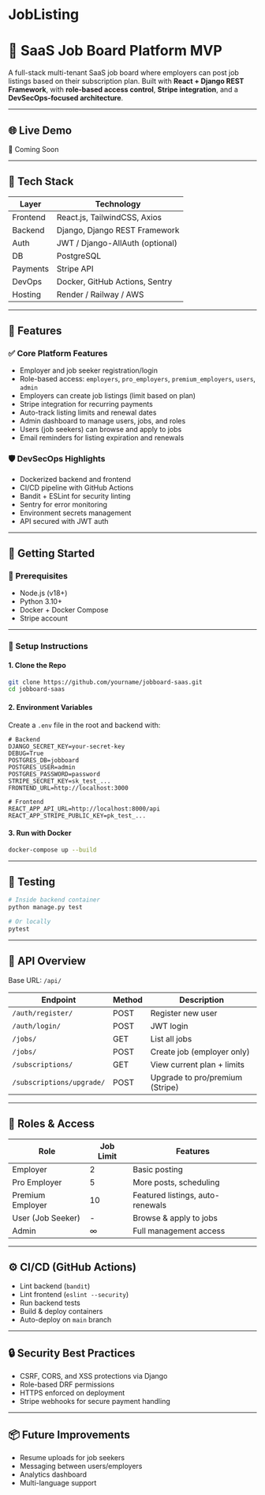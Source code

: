 # JobListing

# 💼 SaaS Job Board Platform MVP

A full-stack multi-tenant SaaS job board where employers can post job listings based on their subscription plan. Built with **React + Django REST Framework**, with **role-based access control**, **Stripe integration**, and a **DevSecOps-focused architecture**.

---

## 🌐 Live Demo

🚧 Coming Soon

---

## 🧱 Tech Stack

| Layer    | Technology                      |
| -------- | ------------------------------- |
| Frontend | React.js, TailwindCSS, Axios    |
| Backend  | Django, Django REST Framework   |
| Auth     | JWT / Django-AllAuth (optional) |
| DB       | PostgreSQL                      |
| Payments | Stripe API                      |
| DevOps   | Docker, GitHub Actions, Sentry  |
| Hosting  | Render / Railway / AWS          |

---

## 🔑 Features

### ✅ Core Platform Features

* Employer and job seeker registration/login
* Role-based access: `employers`, `pro_employers`, `premium_employers`, `users`, `admin`
* Employers can create job listings (limit based on plan)
* Stripe integration for recurring payments
* Auto-track listing limits and renewal dates
* Admin dashboard to manage users, jobs, and roles
* Users (job seekers) can browse and apply to jobs
* Email reminders for listing expiration and renewals

### 🛡 DevSecOps Highlights

* Dockerized backend and frontend
* CI/CD pipeline with GitHub Actions
* Bandit + ESLint for security linting
* Sentry for error monitoring
* Environment secrets management
* API secured with JWT auth

---



## 🚀 Getting Started

### 🔧 Prerequisites

* Node.js (v18+)
* Python 3.10+
* Docker + Docker Compose
* Stripe account

---

### 🔄 Setup Instructions

#### 1. Clone the Repo

```bash
git clone https://github.com/yourname/jobboard-saas.git
cd jobboard-saas
```

#### 2. Environment Variables

Create a `.env` file in the root and backend with:

```env
# Backend
DJANGO_SECRET_KEY=your-secret-key
DEBUG=True
POSTGRES_DB=jobboard
POSTGRES_USER=admin
POSTGRES_PASSWORD=password
STRIPE_SECRET_KEY=sk_test_...
FRONTEND_URL=http://localhost:3000

# Frontend
REACT_APP_API_URL=http://localhost:8000/api
REACT_APP_STRIPE_PUBLIC_KEY=pk_test_...
```

#### 3. Run with Docker

```bash
docker-compose up --build
```

---

## 🥪 Testing

```bash
# Inside backend container
python manage.py test

# Or locally
pytest
```

---

## 📄 API Overview

Base URL: `/api/`

| Endpoint                  | Method | Description                     |
| ------------------------- | ------ | ------------------------------- |
| `/auth/register/`         | POST   | Register new user               |
| `/auth/login/`            | POST   | JWT login                       |
| `/jobs/`                  | GET    | List all jobs                   |
| `/jobs/`                  | POST   | Create job (employer only)      |
| `/subscriptions/`         | GET    | View current plan + limits      |
| `/subscriptions/upgrade/` | POST   | Upgrade to pro/premium (Stripe) |

---

## 👮 Roles & Access

| Role              | Job Limit | Features                         |
| ----------------- | --------- | -------------------------------- |
| Employer          | 2         | Basic posting                    |
| Pro Employer      | 5         | More posts, scheduling           |
| Premium Employer  | 10        | Featured listings, auto-renewals |
| User (Job Seeker) | -         | Browse & apply to jobs           |
| Admin             | ∞         | Full management access           |

---

## ⚙️ CI/CD (GitHub Actions)

* Lint backend (`bandit`)
* Lint frontend (`eslint --security`)
* Run backend tests
* Build & deploy containers
* Auto-deploy on `main` branch

---

## 🔒 Security Best Practices

* CSRF, CORS, and XSS protections via Django
* Role-based DRF permissions
* HTTPS enforced on deployment
* Stripe webhooks for secure payment handling

---

## 📦 Future Improvements

* Resume uploads for job seekers
* Messaging between users/employers
* Analytics dashboard
* Multi-language support




